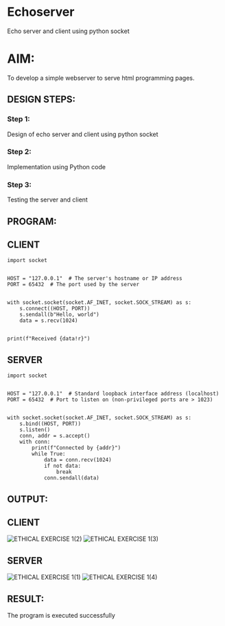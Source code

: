 # Echoserver
Echo server and client using python socket

# AIM:

To develop a simple webserver to serve html programming pages.

## DESIGN STEPS:

### Step 1:

Design of echo server and client using python socket

### Step 2:

Implementation using Python code

### Step 3:

Testing the server and client 

## PROGRAM:
## CLIENT
```
import socket


HOST = "127.0.0.1"  # The server's hostname or IP address
PORT = 65432  # The port used by the server


with socket.socket(socket.AF_INET, socket.SOCK_STREAM) as s:
    s.connect((HOST, PORT))
    s.sendall(b"Hello, world")
    data = s.recv(1024)


print(f"Received {data!r}")
```

## SERVER

```
import socket


HOST = "127.0.0.1"  # Standard loopback interface address (localhost)
PORT = 65432  # Port to listen on (non-privileged ports are > 1023)


with socket.socket(socket.AF_INET, socket.SOCK_STREAM) as s:
    s.bind((HOST, PORT))
    s.listen()
    conn, addr = s.accept()
    with conn:
        print(f"Connected by {addr}")
        while True:
            data = conn.recv(1024)
            if not data:
                break
            conn.sendall(data)

```

## OUTPUT:
## CLIENT
![ETHICAL EXERCISE 1(2)](https://github.com/user-attachments/assets/6d8b53a8-943b-494a-8f78-64903ee2e37c)
![ETHICAL EXERCISE 1(3)](https://github.com/user-attachments/assets/48e00270-1af9-4b5f-9b8e-934e6e0d38c9)

## SERVER
![ETHICAL EXERCISE 1(1)](https://github.com/user-attachments/assets/f056613a-464a-451d-a748-b7cde86bd8c4)
![ETHICAL EXERCISE 1(4)](https://github.com/user-attachments/assets/c618cd00-0228-4256-88d2-83b8821e6920)


## RESULT:
The program is executed successfully
